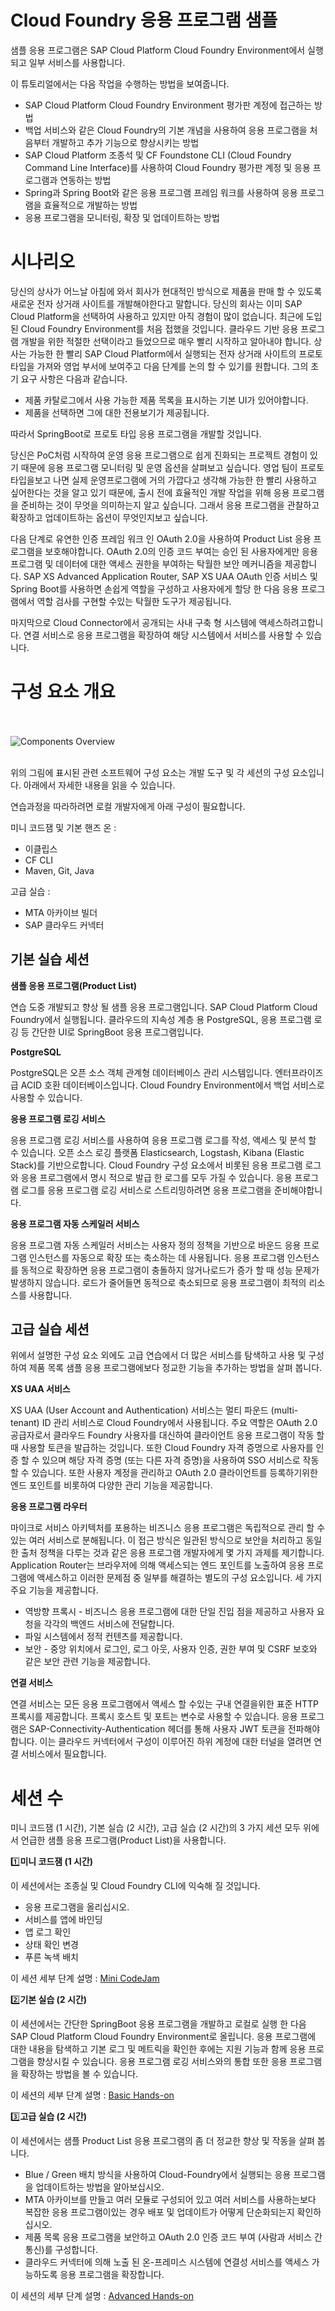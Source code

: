 # Cloud Foundry 응용 프로그램 샘플
샘플 응용 프로그램은 SAP Cloud Platform Cloud Foundry Environment에서 실행되고 일부 서비스를 사용합니다.

이 튜토리얼에서는 다음 작업을 수행하는 방법을 보여줍니다.
* SAP Cloud Platform Cloud Foundry Environment 평가판 계정에 접근하는 방법
* 백업 서비스와 같은 Cloud Foundry의 기본 개념을 사용하여 응용 프로그램을 처음부터 개발하고 추가 기능으로 향상시키는 방법
* SAP Cloud Platform 조종석 및 CF Foundstone CLI (Cloud Foundry Command Line Interface)를 사용하여 Cloud Foundry 평가판 계정 및 응용 프로그램과 연동하는 방법
* Spring과 Spring Boot와 같은 응용 프로그램 프레임 워크를 사용하여 응용 프로그램을 효율적으로 개발하는 방법
* 응용 프로그램을 모니터링, 확장 및 업데이트하는 방법


# 시나리오
당신의 상사가 어느날 아침에 와서 회사가 현대적인 방식으로 제품을 판매 할 수 있도록 새로운 전자 상거래 사이트를 개발해야한다고 말합니다. 당신의 회사는 이미 SAP Cloud Platform을 선택하여 사용하고 있지만 아직 경험이 많이 없습니다. 최근에 도입 된 Cloud Foundry Environment를 처음 접했을 것입니다. 클라우드 기반 응용 프로그램 개발을 위한 적절한 선택이라고 들었으므로 매우 빨리 시작하고 알아내야 합니다. 상사는 가능한 한 빨리 SAP Cloud Platform에서 실행되는 전자 상거래 사이트의 프로토 타입을 가져와 영업 부서에 보여주고 다음 단계를 논의 할 수 있기를 원합니다. 그의 초기 요구 사항은 다음과 같습니다.
* 제품 카탈로그에서 사용 가능한 제품 목록을 표시하는 기본 UI가 있어야합니다.
* 제품을 선택하면 그에 대한 전용보기가 제공됩니다.

따라서 SpringBoot로 프로토 타입 응용 프로그램을 개발할 것입니다.

당신은 PoC처럼 시작하여 운영 응용 프로그램으로 쉽게 진화되는 프로젝트 경험이 있기 때문에 응용 프로그램 모니터링 및 운영 옵션을 살펴보고 싶습니다. 영업 팀이 프로토 타입을보고 나면 실제 운영프로그램에 거의 가깝다고 생각해 가능한 한 빨리 사용하고 싶어한다는 것을 알고 있기 때문에, 출시 전에 효율적인 개발 작업을 위해 응용 프로그램을 준비하는 것이 무엇을 의미하는지 알고 싶습니다. 그래서 응용 프로그램을 관찰하고 확장하고 업데이트하는 옵션이 무엇인지보고 싶습니다.

다음 단계로 유연한 인증 프레임 워크 인 OAuth 2.0을 사용하여 Product List 응용 프로그램을 보호해야합니다. OAuth 2.0의 인증 코드 부여는 승인 된 사용자에게만 응용 프로그램 및 데이터에 대한 액세스 권한을 부여하는 탁월한 보안 메커니즘을 제공합니다. SAP XS Advanced Application Router, SAP XS UAA OAuth 인증 서비스 및 Spring Boot를 사용하면 손쉽게 역할을 구성하고 사용자에게 할당 한 다음 응용 프로그램에서 역할 검사를 구현할 수있는 탁월한 도구가 제공됩니다.

마지막으로 Cloud Connector에서 공개되는 사내 구축 형 시스템에 액세스하려고합니다. 연결 서비스로 응용 프로그램을 확장하여 해당 시스템에서 서비스를 사용할 수 있습니다.


# 구성 요소 개요
<br><br>
![Components Overview](/img/overview_components.png?raw=true)
<br><br>

위의 그림에 표시된 관련 소프트웨어 구성 요소는 개발 도구 및 각 세션의 구성 요소입니다. 아래에서 자세한 내용을 읽을 수 있습니다.

연습과정을 따라하려면 로컬 개발자에게 아래 구성이 필요합니다.

미니 코드잼 및 기본 핸즈 온 :
- 이클립스
- CF CLI
- Maven, Git, Java

고급 실습 :
- MTA 아카이브 빌더
- SAP 클라우드 커넥터


## 기본 실습 세션

**샘플 응용 프로그램(Product List)**

연습 도중 개발되고 향상 될 샘플 응용 프로그램입니다. SAP Cloud Platform Cloud Foundry에서 실행됩니다. 클라우드의 지속성 계층 용 PostgreSQL, 응용 프로그램 로깅 등 간단한 UI로 SpringBoot 응용 프로그램입니다.

**PostgreSQL**

PostgreSQL은 오픈 소스 객체 관계형 데이터베이스 관리 시스템입니다. 엔터프라이즈 급 ACID 호환 데이터베이스입니다. Cloud Foundry Environment에서 백업 서비스로 사용할 수 있습니다.

**응용 프로그램 로깅 서비스**

응용 프로그램 로깅 서비스를 사용하여 응용 프로그램 로그를 작성, 액세스 및 분석 할 수 있습니다. 오픈 소스 로깅 플랫폼 Elasticsearch, Logstash, Kibana (Elastic Stack)를 기반으로합니다. Cloud Foundry 구성 요소에서 비롯된 응용 프로그램 로그와 응용 프로그램에서 명시 적으로 발급 한 로그를 모두 가질 수 있습니다. 응용 프로그램 로그를 응용 프로그램 로깅 서비스로 스트리밍하려면 응용 프로그램을 준비해야합니다.

**응용 프로그램 자동 스케일러 서비스**

응용 프로그램 자동 스케일러 서비스는 사용자 정의 정책을 기반으로 바운드 응용 프로그램 인스턴스를 자동으로 확장 또는 축소하는 데 사용됩니다. 응용 프로그램 인스턴스를 동적으로 확장하면 응용 프로그램이 충돌하지 않거나로드가 증가 할 때 성능 문제가 발생하지 않습니다. 로드가 줄어들면 동적으로 축소되므로 응용 프로그램이 최적의 리소스를 사용합니다.

## 고급 실습 세션

위에서 설명한 구성 요소 외에도 고급 연습에서 더 많은 서비스를 탐색하고 사용 및 구성하여 제품 목록 샘플 응용 프로그램에보다 정교한 기능을 추가하는 방법을 살펴 봅니다.

**XS UAA 서비스**

XS UAA (User Account and Authentication) 서비스는 멀티 파운드 (multi-tenant) ID 관리 서비스로 Cloud Foundry에서 사용됩니다. 주요 역할은 OAuth 2.0 공급자로서 클라우드 Foundry 사용자를 대신하여 클라이언트 응용 프로그램이 작동 할 때 사용할 토큰을 발급하는 것입니다. 또한 Cloud Foundry 자격 증명으로 사용자를 인증 할 수 있으며 해당 자격 증명 (또는 다른 자격 증명)을 사용하여 SSO 서비스로 작동 할 수 있습니다. 또한 사용자 계정을 관리하고 OAuth 2.0 클라이언트를 등록하기위한 엔드 포인트를 비롯하여 다양한 관리 기능을 제공합니다.


**응용 프로그램 라우터**

마이크로 서비스 아키텍처를 포용하는 비즈니스 응용 프로그램은 독립적으로 관리 할 수있는 여러 서비스로 분해됩니다. 이 접근 방식은 일관된 방식으로 보안을 처리하고 동일한 출처 정책을 다루는 것과 같은 응용 프로그램 개발자에게 몇 가지 과제를 제기합니다. Application Router는 브라우저에 의해 액세스되는 엔드 포인트를 노출하여 응용 프로그램에 액세스하고 이러한 문제점 중 일부를 해결하는 별도의 구성 요소입니다. 세 가지 주요 기능을 제공합니다.
- 역방향 프록시 - 비즈니스 응용 프로그램에 대한 단일 진입 점을 제공하고 사용자 요청을 각각의 백엔드 서비스에 전달합니다.
- 파일 시스템에서 정적 컨텐츠를 제공합니다.
- 보안 - 중앙 위치에서 로그인, 로그 아웃, 사용자 인증, 권한 부여 및 CSRF 보호와 같은 보안 관련 기능을 제공합니다.


**연결 서비스**

연결 서비스는 모든 응용 프로그램에서 액세스 할 수있는 구내 연결을위한 표준 HTTP 프록시를 제공합니다. 프록시 호스트 및 포트는 변수로 사용할 수 있습니다. 응용 프로그램은 SAP-Connectivity-Authentication 헤더를 통해 사용자 JWT 토큰을 전파해야합니다. 이는 클라우드 커넥터에서 구성이 이루어진 하위 계정에 대한 터널을 열려면 연결 서비스에서 필요합니다.


# 세션 수

미니 코드잼 (1 시간), 기본 실습 (2 시간), 고급 실습 (2 시간)의 3 가지 세션 모두 위에서 언급한 샘플 응용 프로그램(Product List)을 사용합니다.

:one:**미니 코드잼 (1 시간)**

이 세션에서는 조종실 및 Cloud Foundry CLI에 익숙해 질 것입니다.
- 응용 프로그램을 올리십시오.
- 서비스를 앱에 바인딩
- 앱 로그 확인
- 상태 확인 변경
- 푸른 녹색 배치

이 세션 세부 단계 설명 : [Mini CodeJam](/exercises/basic-codeJam)

:two:**기본 실습 (2 시간)**

이 세션에서는 간단한 SpringBoot 응용 프로그램을 개발하고 로컬로 실행 한 다음 SAP Cloud Platform Cloud Foundry Environment로 올립니다. 응용 프로그램에 대한 내용을 탐색하고 기본 로그 및 메트릭을 확인한 후에는 지원 기능과 함께 응용 프로그램을 향상시킬 수 있습니다. 응용 프로그램 로깅 서비스와의 통합 또한 응용 프로그램을 확장하는 방법을 볼 수 있습니다.

이 세션의 세부 단계 설명 : [Basic Hands-on](exercises/basic-hands-on)

:three:**고급 실습 (2 시간)**

이 세션에서는 샘플 Product List 응용 프로그램의 좀 더 정교한 향상 및 작동을 살펴 봅니다.
* Blue / Green 배치 방식을 사용하여 Cloud-Foundry에서 실행되는 응용 프로그램을 업데이트하는 방법을 알아보십시오.
* MTA 아카이브를 만들고 여러 모듈로 구성되어 있고 여러 서비스를 사용하는보다 복잡한 응용 프로그램이있는 경우 배포 및 업데이트가 어떻게 단순화되는지 확인하십시오.
* 제품 목록 응용 프로그램을 보안하고 OAuth 2.0 인증 코드 부여 (사람과 서비스 간 통신)를 구성합니다.
* 클라우드 커넥터에 의해 노출 된 온-프레미스 시스템에 연결성 서비스를 액세스 가능하도록 응용 프로그램을 확장합니다.

이 세션의 세부 단계 설명 : [Advanced Hands-on](exercises/advanced-hands-on)
